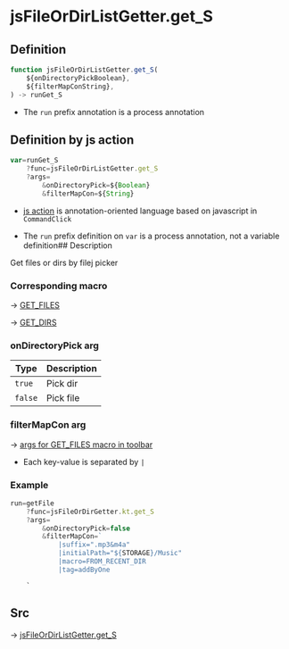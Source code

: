 # jsFileOrDirListGetter.get_S

## Definition

```js.js
function jsFileOrDirListGetter.get_S(
	${onDirectoryPickBoolean},
	${filterMapConString},
) -> runGet_S
```

- The `run` prefix annotation is a process annotation
## Definition by js action

```js.js
var=runGet_S
	?func=jsFileOrDirListGetter.get_S
	?args=
		&onDirectoryPick=${Boolean}
		&filterMapCon=${String}
```

- [js action](#) is annotation-oriented language based on javascript in `CommandClick`

- The `run` prefix definition on `var` is a process annotation, not a variable definition## Description

Get files or dirs by filej picker

### Corresponding macro

-> [GET_FILES](https://github.com/puutaro/CommandClick/blob/master/md/developer/js_action/js_action_macro_for_toolbar.md#get_files)

-> [GET_DIRS](https://github.com/puutaro/CommandClick/blob/master/md/developer/js_action/js_action_macro_for_toolbar.md#get_dirs)

### onDirectoryPick arg

| Type        | Description                               |
|-------------|------------------------------------------|
| `true` | Pick dir |
| `false` | Pick file |

### filterMapCon arg

-> [args for GET_FILES macro in toolbar](https://github.com/puutaro/CommandClick/blob/master/md/developer/js_action/js_action_macro_for_toolbar.md#args-for-get_files)

- Each key-value is separated by `|`

### Example

```js.js
run=getFile
    ?func=jsFileOrDirGetter.kt.get_S
    ?args=
        &onDirectoryPick=false
        &filterMapCon=`
            |suffix=".mp3&m4a"
            |initialPath="${STORAGE}/Music"
            |macro=FROM_RECENT_DIR
            |tag=addByOne
```
        `


## Src

-> [jsFileOrDirListGetter.get_S](https://github.com/puutaro/CommandClick/blob/master/app/src/main/java/com/puutaro/commandclick/fragment_lib/terminal_fragment/js_interface/toolbar/JsFileOrDirListGetter.kt#L21)


